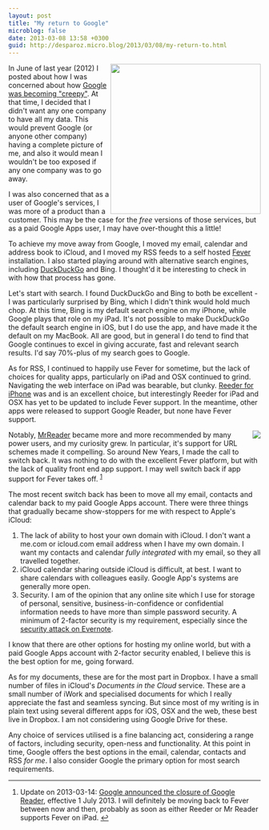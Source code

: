 ```yaml
---
layout: post
title: "My return to Google"
microblog: false
date: 2013-03-08 13:58 +0300
guid: http://desparoz.micro.blog/2013/03/08/my-return-to.html
---
```

<p><img src="http://d.pr/i/neNi+" align="right" width="300">In June of last year (2012) I posted about how I was concerned about how <a href="/blog/2012/06/15/reeder-for-iphone-supports-fever">Google was becoming "creepy"</a>. At that time, I decided that I didn't want any one company to have all my data. This would prevent Google (or anyone other company) having a complete picture of me, and also it would mean I wouldn't be too exposed if any one company was to go away.</p>
<p>I was also concerned that as a user of Google's services, I was more of a product than a customer. This may be the case for the <em>free</em> versions of those services, but as a paid Google Apps user, I may have over-thought this a little!</p>
<p>To achieve my move away from Google, I moved my email, calendar and address book to iCloud, and I moved my RSS feeds to a self hosted <a href="http://static.squarespace.com/static/50125136c4aa13a9a2853087/51552f40e4b0868e8c0e37e6/51552f7ce4b0868e8c0e3dad/1364537212412/#img">Fever</a> installation. I also started playing around with alternative search engines, including <a href="http://static.squarespace.com/static/50125136c4aa13a9a2853087/51552f40e4b0868e8c0e37e6/51552f7ce4b0868e8c0e3dad/1364537212412/#img">DuckDuckGo</a> and Bing. I thought'd it be interesting to check in with how that process has gone.</p>
<p>Let's start with search. I found DuckDuckGo and Bing to both be excellent - I was particularly surprised by Bing, which I didn't think would hold much chop. At this time, Bing is my default search engine on my iPhone, while Google plays that role on my iPad. It's not possible to make DuckDuckGo the default search engine in iOS, but I do use the app, and have made it the default on my MacBook. All are good, but in general I do tend to find that Google continues to excel in giving accurate, fast and relevant search results. I'd say 70%-plus of my search goes to Google.</p>
<p>As for RSS, I continued to happily use Fever for sometime, but the lack of  choices for quality apps, particularly on iPad and OSX continued to grind. Navigating the web interface on iPad was bearable, but clunky. <a href="/blog/2012/06/15/reeder-for-iphone-supports-fever">Reeder for iPhone</a> was and is an excellent choice, but interestingly Reeder for iPad and OSX has yet to be updated to include Fever support. In the meantime, other apps were released to support Google Reader, but none have Fever support.</p>
<p><a href="http://www.curioustimes.de/mrreader/"><img src="http://www.curioustimes.de/assets/appicons/app_icon_mrreader_176.png" align="right"></a>Notably, <a href="http://www.curioustimes.de/mrreader/">MrReader</a> became more and more recommended by many power users, and my curiosity grew. In particular, it's support for URL schemes made it compelling. So around New Years, I made the call to switch back. It was nothing to do with the excellent Fever platform, but with the lack of quality front end app support. I may well switch back if app support for Fever takes off. <sup id="fnref-832:a"><a href="#fn-832:a" rel="footnote">1</a></sup></p>
<p>The most recent switch back has been to move all my email, contacts and calendar back to my paid Google Apps account. There were three things that gradually became show-stoppers for me with respect to Apple's iCloud:</p>
<ol>
<li>The lack of ability to host your own domain with iCloud. I don't want a me.com or icloud.com email address when I have my own domain. I want my contacts and calendar <em>fully integrated</em> with my email, so they all travelled together.</li>
<li>iCloud calendar sharing outside iCloud is difficult, at best. I want to share calendars with colleagues easily. Google App's systems are generally more open.</li>
<li>Security. I am of the opinion that any online site which I use for storage of personal, sensitive, business-in-confidence or confidential information needs to have more than simple password security. A minimum of 2-factor security is my requirement, especially since the <a href="/blog/2013/03/03/evernotes-password-hack-and-the-security-of-your-stuff-in-the-cloud">security attack on Evernote</a>.</li>
</ol>
<p>I know that there are other options for hosting my online world, but with a paid Google Apps account with 2-factor security enabled, I believe this is the best option for me, going forward.</p>
<p>As for my documents, these are for the most part in Dropbox. I have a small number of files in iCloud's <em>Documents in the Cloud</em> service. These are a small number of iWork and specialised documents for which I really appreciate the fast and seamless syncing. But since most of my writing is in plain text using several different apps for iOS, OSX and the web, these best live in Dropbox. I am not considering using Google Drive for these.</p>
<p>Any choice of services utilised is a fine balancing act, considering a range of factors, including security, open-ness and functionality. At this point in time, Google offers the best options in the email, calendar, contacts and RSS <em>for me</em>. I also consider Google the primary option for most search requirements.</p>
<div class="footnotes">
<hr />
<ol>
<li id="fn-832:a">
<p>Update on 2013-03-14: <a href="/blog/2013/03/14/google-announces-closure-of-reader-service">Google announced the closure of Google Reader</a>, effective 1 July 2013. I will definitely be moving back to Fever between now and then, probably as soon as either Reeder or Mr Reader supports Fever on iPad.&#160;<a href="#fnref-832:a" rev="footnote">&#8617;</a></p>
</li>
</ol>
</div>
